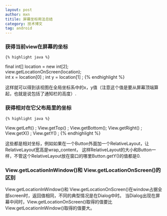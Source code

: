 ```yaml
---
layout: post
author: mxn
titile: 屏幕坐标用法总结
category: 技术博文
tag: android
---
```


### 获得当前view在屏幕的坐标

    {% highlight java %}
final int[] location = new int[2];   
view.getLocationOnScreen(location);  
int x = location[0]  ; 
int y = location[1]  ;
     {% endhighlight %} 
  
这样就可以得到该视图在全局坐标系中的x，y值（注意这个值是要从屏幕顶端算起，也就是说包括了通知栏的高度）.


### 获得相对在它父布局里的坐标

    {% highlight java %}
View.getLeft() ;
View.getTop() ;
View.getBottom();
View.getRight() ; 
View.getX() ; 
View.getY() ; 
     {% endhighlight %} 

这些都是相对坐标，例如如果在一个Button外面加一个RelativeLayout，让RelativeLayout宽高是wrap_content，
这样RelativeLayout的大小和Button一样，不管这个RelativeLayout放在窗口的哪里Button.getY()的值都是0.

### View.getLocationInWindow()和 View.getLocationOnScreen()的区别

View.getLocationInWindow()和 View.getLocationOnScreen()在window占据全部screen时，返回值相同，不同的典型情况是在Dialog中时。
当Dialog出现在屏幕中间时，View.getLocationOnScreen()取得的值要比View.getLocationInWindow()取得的值要大。